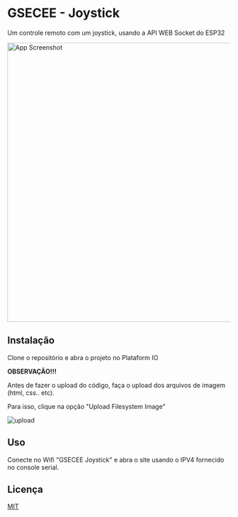 # GSECEE - Joystick

Um controle remoto com um joystick, usando a API WEB Socket do ESP32

<img src="https://drive.google.com/uc?id=1m6Jkav8GXGq3rZuPQSOl_zdJgX7FZ7Ev" title="" alt="App Screenshot" width="629">

## Instalação

Clone o repositório e abra o projeto no Plataform IO

**OBSERVAÇÃO!!!**

Antes de fazer o upload do código, faça o upload dos arquivos de imagem (html, css.. etc).

Para isso, clique na opção "Upload Filesystem Image"

<img src="https://gcdnb.pbrd.co/images/ALWsG96q4RpG.png" title="" alt="upload">

## Uso

Conecte no Wifi "GSECEE Joystick" e abra o site usando o IPV4 fornecido no console serial.

## Licença

[MIT](https://choosealicense.com/licenses/mit/)
